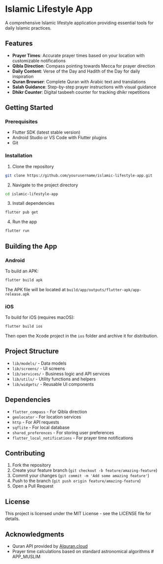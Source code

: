 # Islamic Lifestyle App

A comprehensive Islamic lifestyle application providing essential tools for daily Islamic practices.

## Features

- **Prayer Times**: Accurate prayer times based on your location with customizable notifications
- **Qibla Direction**: Compass pointing towards Mecca for prayer direction
- **Daily Content**: Verse of the Day and Hadith of the Day for daily inspiration
- **Quran Browser**: Complete Quran with Arabic text and translations
- **Salah Guidance**: Step-by-step prayer instructions with visual guidance
- **Dhikr Counter**: Digital tasbeeh counter for tracking dhikr repetitions

## Getting Started

### Prerequisites

- Flutter SDK (latest stable version)
- Android Studio or VS Code with Flutter plugins
- Git

### Installation

1. Clone the repository
```bash
git clone https://github.com/yourusername/islamic-lifestyle-app.git
```

2. Navigate to the project directory
```bash
cd islamic-lifestyle-app
```

3. Install dependencies
```bash
flutter pub get
```

4. Run the app
```bash
flutter run
```

## Building the App

### Android

To build an APK:
```bash
flutter build apk
```

The APK file will be located at `build/app/outputs/flutter-apk/app-release.apk`

### iOS

To build for iOS (requires macOS):
```bash
flutter build ios
```

Then open the Xcode project in the `ios` folder and archive it for distribution.

## Project Structure

- `lib/models/` - Data models
- `lib/screens/` - UI screens
- `lib/services/` - Business logic and API services
- `lib/utils/` - Utility functions and helpers
- `lib/widgets/` - Reusable UI components

## Dependencies

- `flutter_compass` - For Qibla direction
- `geolocator` - For location services
- `http` - For API requests
- `sqflite` - For local database
- `shared_preferences` - For storing user preferences
- `flutter_local_notifications` - For prayer time notifications

## Contributing

1. Fork the repository
2. Create your feature branch (`git checkout -b feature/amazing-feature`)
3. Commit your changes (`git commit -m 'Add some amazing feature'`)
4. Push to the branch (`git push origin feature/amazing-feature`)
5. Open a Pull Request

## License

This project is licensed under the MIT License - see the LICENSE file for details.

## Acknowledgments

- Quran API provided by [Alquran.cloud](https://alquran.cloud/api)
- Prayer time calculations based on standard astronomical algorithms
#   A P P _ M U S L I M  
 
